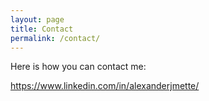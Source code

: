 ```yaml
---
layout: page
title: Contact
permalink: /contact/
---
```


Here is how you can contact me:

https://www.linkedin.com/in/alexanderjmette/
